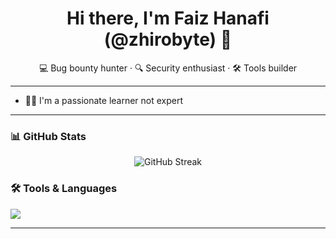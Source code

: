 <h1 align="center">Hi there, I'm Faiz Hanafi (@zhirobyte) 👋</h1>
<p align="center">💻 Bug bounty hunter · 🔍 Security enthusiast · 🛠️ Tools builder</p>

---

- 👨‍💻 I'm a passionate learner not expert
  
---
### 📊 GitHub Stats

<p align="center">
  <img src="http://github-readme-streak-stats.herokuapp.com?user=zhirobyte&theme=dark&background=0D1117&text_color=C9D1D9" alt="GitHub Streak" />
</p>


### 🛠️ Tools & Languages

<p align="left">
  <img src="https://skillicons.dev/icons?i=python,linux,javascript,laravel,github,vscode,windows" />
</p>

---

<!--
zhirobyte/zhirobyte is a ✨ special ✨ repository because its `README.md` (this file) appears on your GitHub profile.
-->
